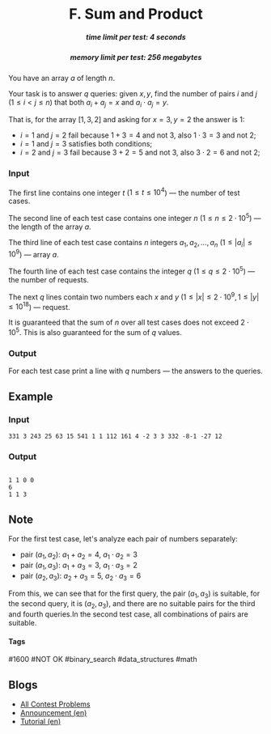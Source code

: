 <h1 style='text-align: center;'> F. Sum and Product</h1>

<h5 style='text-align: center;'>time limit per test: 4 seconds</h5>
<h5 style='text-align: center;'>memory limit per test: 256 megabytes</h5>

You have an array $a$ of length $n$.

Your task is to answer $q$ queries: given $x,y$, find the number of pairs $i$ and $j$ ($1 \le i < j \le n$) that both $a_i + a_j = x$ and $a_i \cdot a_j = y$.

That is, for the array $[1,3,2]$ and asking for $x=3,y=2$ the answer is $1$: 

* $i=1$ and $j=2$ fail because $1 + 3 = 4$ and not $3,$ also $1 \cdot 3=3$ and not $2$;
* $i=1$ and $j=3$ satisfies both conditions;
* $i=2$ and $j=3$ fail because $3 + 2 = 5$ and not $3,$ also $3 \cdot 2=6$ and not $2$;
### Input

The first line contains one integer $t$ ($1\le t\le 10^4$) — the number of test cases.

The second line of each test case contains one integer $n$ ($1 \le n \le 2\cdot 10^5$) — the length of the array $a$.

The third line of each test case contains $n$ integers $a_1,a_2,\dots,a_n$ ($1 \le |a_i| \le 10^9$) — array $a$.

The fourth line of each test case contains the integer $q$ ($1 \le q \le 2\cdot 10^5$) — the number of requests.

The next $q$ lines contain two numbers each $x$ and $y$ ($1 \le |x|\le 2\cdot 10^9,1\le |y|\le 10^{18}$) — request.

It is guaranteed that the sum of $n$ over all test cases does not exceed $2\cdot 10^5$. This is also guaranteed for the sum of $q$ values.

### Output

For each test case print a line with $q$ numbers — the answers to the queries.

## Example

### Input


```text
331 3 243 25 63 15 541 1 1 112 161 4 -2 3 3 332 -8-1 -27 12
```
### Output

```text

1 1 0 0 
6 
1 1 3 

```
## Note

For the first test case, let's analyze each pair of numbers separately: 

* pair $(a_1,a_2)$: $a_1 + a_2 = 4$, $a_1 \cdot a_2 = 3$
* pair $(a_1,a_3)$: $a_1 + a_3 = 3$, $a_1 \cdot a_3 = 2$
* pair $(a_2,a_3)$: $a_2 + a_3 = 5$, $a_2 \cdot a_3 = 6$

 From this, we can see that for the first query, the pair $(a_1,a_3)$ is suitable, for the second query, it is $(a_2,a_3)$, and there are no suitable pairs for the third and fourth queries.In the second test case, all combinations of pairs are suitable.



#### Tags 

#1600 #NOT OK #binary_search #data_structures #math 

## Blogs
- [All Contest Problems](../Codeforces_Round_891_(Div._3).md)
- [Announcement (en)](../blogs/Announcement_(en).md)
- [Tutorial (en)](../blogs/Tutorial_(en).md)
